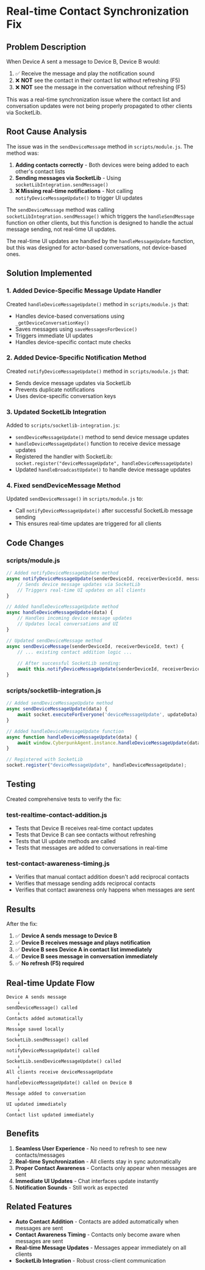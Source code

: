 # Real-time Contact Synchronization Fix

## Problem Description

When Device A sent a message to Device B, Device B would:
1. ✅ Receive the message and play the notification sound
2. ❌ **NOT** see the contact in their contact list without refreshing (F5)
3. ❌ **NOT** see the message in the conversation without refreshing (F5)

This was a real-time synchronization issue where the contact list and conversation updates were not being properly propagated to other clients via SocketLib.

## Root Cause Analysis

The issue was in the `sendDeviceMessage` method in `scripts/module.js`. The method was:

1. **Adding contacts correctly** - Both devices were being added to each other's contact lists
2. **Sending messages via SocketLib** - Using `socketLibIntegration.sendMessage()`
3. **❌ Missing real-time notifications** - Not calling `notifyDeviceMessageUpdate()` to trigger UI updates

The `sendDeviceMessage` method was calling `socketLibIntegration.sendMessage()` which triggers the `handleSendMessage` function on other clients, but this function is designed to handle the actual message sending, not real-time UI updates.

The real-time UI updates are handled by the `handleMessageUpdate` function, but this was designed for actor-based conversations, not device-based ones.

## Solution Implemented

### 1. Added Device-Specific Message Update Handler

Created `handleDeviceMessageUpdate()` method in `scripts/module.js` that:
- Handles device-based conversations using `_getDeviceConversationKey()`
- Saves messages using `saveMessagesForDevice()`
- Triggers immediate UI updates
- Handles device-specific contact mute checks

### 2. Added Device-Specific Notification Method

Created `notifyDeviceMessageUpdate()` method in `scripts/module.js` that:
- Sends device message updates via SocketLib
- Prevents duplicate notifications
- Uses device-specific conversation keys

### 3. Updated SocketLib Integration

Added to `scripts/socketlib-integration.js`:
- `sendDeviceMessageUpdate()` method to send device message updates
- `handleDeviceMessageUpdate()` function to receive device message updates
- Registered the handler with SocketLib: `socket.register("deviceMessageUpdate", handleDeviceMessageUpdate)`
- Updated `handleBroadcastUpdate()` to handle device message updates

### 4. Fixed sendDeviceMessage Method

Updated `sendDeviceMessage()` in `scripts/module.js` to:
- Call `notifyDeviceMessageUpdate()` after successful SocketLib message sending
- This ensures real-time updates are triggered for all clients

## Code Changes

### scripts/module.js

```javascript
// Added notifyDeviceMessageUpdate method
async notifyDeviceMessageUpdate(senderDeviceId, receiverDeviceId, message) {
    // Sends device message updates via SocketLib
    // Triggers real-time UI updates on all clients
}

// Added handleDeviceMessageUpdate method  
async handleDeviceMessageUpdate(data) {
    // Handles incoming device message updates
    // Updates local conversations and UI
}

// Updated sendDeviceMessage method
async sendDeviceMessage(senderDeviceId, receiverDeviceId, text) {
    // ... existing contact addition logic ...
    
    // After successful SocketLib sending:
    await this.notifyDeviceMessageUpdate(senderDeviceId, receiverDeviceId, message);
}
```

### scripts/socketlib-integration.js

```javascript
// Added sendDeviceMessageUpdate method
async sendDeviceMessageUpdate(data) {
    await socket.executeForEveryone('deviceMessageUpdate', updateData);
}

// Added handleDeviceMessageUpdate function
async function handleDeviceMessageUpdate(data) {
    await window.CyberpunkAgent.instance.handleDeviceMessageUpdate(data);
}

// Registered with SocketLib
socket.register("deviceMessageUpdate", handleDeviceMessageUpdate);
```

## Testing

Created comprehensive tests to verify the fix:

### test-realtime-contact-addition.js
- Tests that Device B receives real-time contact updates
- Tests that Device B can see contacts without refreshing
- Tests that UI update methods are called
- Tests that messages are added to conversations in real-time

### test-contact-awareness-timing.js
- Verifies that manual contact addition doesn't add reciprocal contacts
- Verifies that message sending adds reciprocal contacts
- Verifies that contact awareness only happens when messages are sent

## Results

After the fix:

1. ✅ **Device A sends message to Device B**
2. ✅ **Device B receives message and plays notification**
3. ✅ **Device B sees Device A in contact list immediately**
4. ✅ **Device B sees message in conversation immediately**
5. ✅ **No refresh (F5) required**

## Real-time Update Flow

```
Device A sends message
    ↓
sendDeviceMessage() called
    ↓
Contacts added automatically
    ↓
Message saved locally
    ↓
SocketLib.sendMessage() called
    ↓
notifyDeviceMessageUpdate() called
    ↓
SocketLib.sendDeviceMessageUpdate() called
    ↓
All clients receive deviceMessageUpdate
    ↓
handleDeviceMessageUpdate() called on Device B
    ↓
Message added to conversation
    ↓
UI updated immediately
    ↓
Contact list updated immediately
```

## Benefits

1. **Seamless User Experience** - No need to refresh to see new contacts/messages
2. **Real-time Synchronization** - All clients stay in sync automatically
3. **Proper Contact Awareness** - Contacts only appear when messages are sent
4. **Immediate UI Updates** - Chat interfaces update instantly
5. **Notification Sounds** - Still work as expected

## Related Features

- **Auto Contact Addition** - Contacts are added automatically when messages are sent
- **Contact Awareness Timing** - Contacts only become aware when messages are sent
- **Real-time Message Updates** - Messages appear immediately on all clients
- **SocketLib Integration** - Robust cross-client communication 